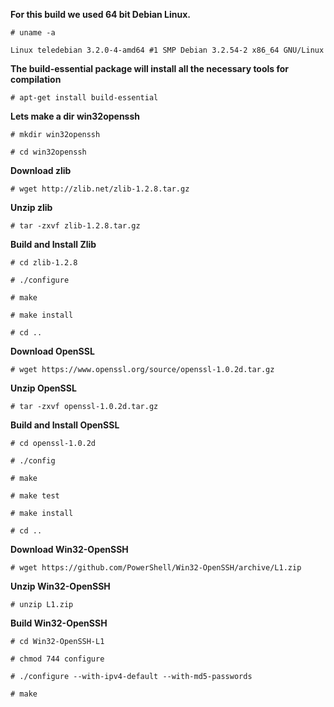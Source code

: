 **For this build we used 64 bit Debian Linux.**

`# uname -a`

`Linux teledebian 3.2.0-4-amd64 #1 SMP Debian 3.2.54-2 x86_64 GNU/Linux`

**The build-essential package will install all the necessary tools for compilation**

`# apt-get install build-essential`

**Lets make a dir win32openssh**

`# mkdir win32openssh`

`# cd win32openssh`

**Download zlib**

`# wget http://zlib.net/zlib-1.2.8.tar.gz`

**Unzip zlib**

`# tar -zxvf zlib-1.2.8.tar.gz`

**Build and Install Zlib**

`# cd zlib-1.2.8 `

`# ./configure `

`# make `

`# make install `

`# cd ..`

**Download OpenSSL**

`# wget https://www.openssl.org/source/openssl-1.0.2d.tar.gz`

**Unzip OpenSSL**

`# tar -zxvf openssl-1.0.2d.tar.gz`

**Build and Install OpenSSL**

`# cd openssl-1.0.2d `

`# ./config ` 
                      
`# make `

`# make test `

`# make install`

`# cd ..`

**Download Win32-OpenSSH**

`# wget https://github.com/PowerShell/Win32-OpenSSH/archive/L1.zip`

**Unzip Win32-OpenSSH**

`# unzip L1.zip`

**Build Win32-OpenSSH**

`# cd Win32-OpenSSH-L1 `

`# chmod 744 configure`

`# ./configure --with-ipv4-default --with-md5-passwords`

`# make`
